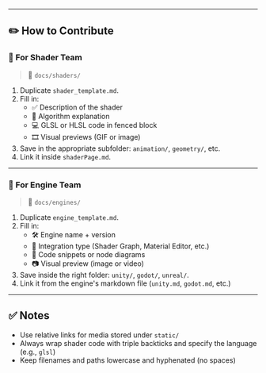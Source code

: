 
---

## ✏️ How to Contribute

### 🔷 For Shader Team

> 📁 `docs/shaders/`

1. Duplicate `shader_template.md`.
2. Fill in:
   - ✅ Description of the shader
   - 🧠 Algorithm explanation
   - 💻 GLSL or HLSL code in fenced block
   - 🎞️ Visual previews (GIF or image)
3. Save in the appropriate subfolder: `animation/`, `geometry/`, etc.
4. Link it inside `shaderPage.md`.

---

### 🧩 For Engine Team

> 📁 `docs/engines/`

1. Duplicate `engine_template.md`.
2. Fill in:
   - 🛠️ Engine name + version
   - 🧩 Integration type (Shader Graph, Material Editor, etc.)
   - 📜 Code snippets or node diagrams
   - 📷 Visual preview (image or video)
3. Save inside the right folder: `unity/`, `godot/`, `unreal/`.
4. Link it from the engine's markdown file (`unity.md`, `godot.md`, etc.)

---

## ✅ Notes

- Use relative links for media stored under `static/`
- Always wrap shader code with triple backticks and specify the language (e.g., `glsl`)
- Keep filenames and paths lowercase and hyphenated (no spaces)
